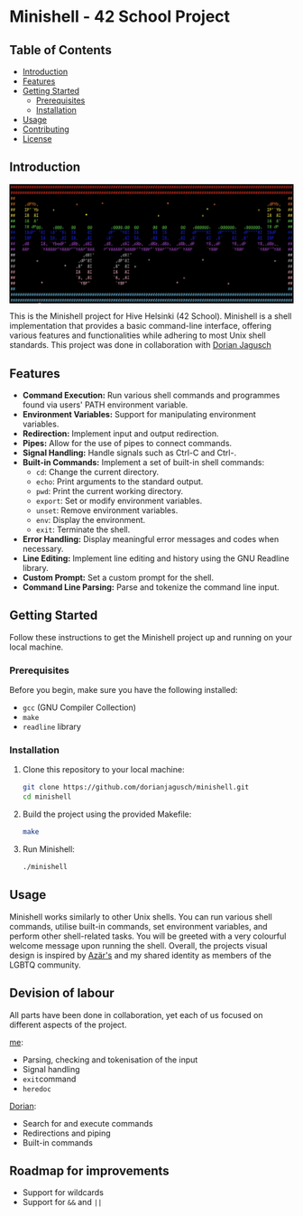 # Minishell - 42 School Project

## Table of Contents

- [Introduction](#introduction)
- [Features](#features)
- [Getting Started](#getting-started)
  - [Prerequisites](#prerequisites)
  - [Installation](#installation)
- [Usage](#usage)
- [Contributing](#contributing)
- [License](#license)

## Introduction

<img src="img/minishell_banner.png" width="900px" align="center">

This is the Minishell project for Hive Helsinki (42 School). Minishell is a shell implementation that provides a basic command-line interface, offering various features and functionalities while adhering to most Unix shell standards.
This project was done in collaboration with [Dorian Jagusch](https://github.com/dorianjagusch) 

## Features

- **Command Execution:** Run various shell commands and programmes found via users' PATH environment variable.
- **Environment Variables:** Support for manipulating environment variables.
- **Redirection:** Implement input and output redirection.
- **Pipes:** Allow for the use of pipes to connect commands.
- **Signal Handling:** Handle signals such as Ctrl-C and Ctrl-\.
- **Built-in Commands:** Implement a set of built-in shell commands:
    - `cd`: Change the current directory.
    - `echo`: Print arguments to the standard output.
    - `pwd`: Print the current working directory.
    - `export`: Set or modify environment variables.
    - `unset`: Remove environment variables.
    - `env`: Display the environment.
    - `exit`: Terminate the shell.
- **Error Handling:** Display meaningful error messages and codes when necessary.
- **Line Editing:** Implement line editing and history using the GNU Readline library.
- **Custom Prompt:** Set a custom prompt for the shell.
- **Command Line Parsing:** Parse and tokenize the command line input.

## Getting Started

Follow these instructions to get the Minishell project up and running on your local machine.

### Prerequisites

Before you begin, make sure you have the following installed:

- `gcc` (GNU Compiler Collection)
- `make`
- `readline` library

### Installation

1. Clone this repository to your local machine:

   ```bash
   git clone https://github.com/dorianjagusch/minishell.git
   cd minishell
   ```

2. Build the project using the provided Makefile:

   ```bash
   make
   ```

3. Run Minishell:

   ```bash
   ./minishell
   ```

## Usage

Minishell works similarly to other Unix shells. You can run various shell commands, utilise built-in commands, set environment variables, and perform other shell-related tasks.
You will be greeted with a very colourful welcome message upon running the shell. Overall, the projects visual design is inspired by [Azär's](https://github.com/azarSarikhani) and my shared identity as members of the LGBTQ community.

## Devision of labour

All parts have been done in collaboration, yet each of us focused on different aspects of the project.

 [me](https://github.com/azarSarikhani):
  - Parsing, checking and tokenisation of the input
  - Signal handling
  - `exit`command
  - `heredoc`

  [Dorian](https://github.com/dorianjagusch):
  - Search for and execute commands
  - Redirections and piping
  - Built-in commands

## Roadmap for improvements

- Support for wildcards
- Support for `&&` and `||`

